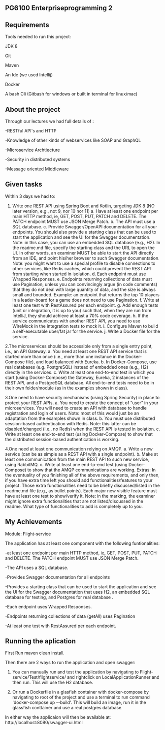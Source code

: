 ## PG6100 Enterpriseprogramming 2

## Requirements

Tools needed to run this project:

JDK 8

Git

Maven

An Ide (we used Intellij)

Docker

A bash Cli (Gitbash for windows or built in terminal for linux/mac)


 ## About the project
 
 Through our lectures we had full details of :
 
 -RESTful API's and HTTP
 
 -Knowledge of other kinds of webservices like SOAP and GraphQL
 
 -Microservice Archtiecture
 
 -Security in distributed systems
 
 -Message oriented Middleware
 
 
 

## Given tasks

Within 3 days we had to:

1. Write one REST API using Spring Boot and Kotlin, targeting JDK 8 (NO later version,
e.g., not 9, nor 10 nor 11)
a. Have at least one endpoint per main HTTP method, ie, GET, POST, PUT,
PATCH and DELETE. The PATCH endpoint MUST use JSON Merge Patch.
b. The API must use a SQL database.
c. Provide Swagger/OpenAPI documentation for all your endpoints. You should
also provide a starting class that can be used to start the application and see
the UI for the Swagger documentation. Note: in this case, you can use an
embedded SQL database (e.g., H2). In the readme.md file, specify the starting
class and the URL to open the UI. In other words, an examiner MUST be able
to start the API directly from an IDE, and point his/her browser to such
Swagger documentation. Note: you might want to use a special profile to
disable connections to other services, like Redis caches, which could prevent
the REST API from starting when started in isolation.
d. Each endpoint must use Wrapped Responses.
e. Endpoints returning collections of data must use Pagination, unless you can
convincingly argue (in code comments) that they do not deal with large
quantity of data, and the size is always small and bounded. Example: an
endpoint that returns the top 10 players in a leader-board for a game does not
need to use Pagination.
f. Write at least one test with RestAssured per each endpoint.
g. Add enough tests (unit or integration, it is up to you) such that, when they are
run from IntelliJ, they should achieve at least a 70% code coverage.
h. If the service communicates with another REST API, you need to use
WireMock in the integration tests to mock it.
i. Configure Maven to build a self-executable uber/fat jar for the service.
j. Write a Docker file for the service.

2.The microservices should be accessible only from a single entry point, i.e., an API
Gateway.
a. You need at least one REST API service that is started more than once (i.e.,
more than one instance in the Docker-Compose file), and load balanced with
Eureka.
b. In Docker-Compose, use real databases (e.g. PostgreSQL) instead of
embedded ones (e.g., H2) directly in the services.
c. Write at least one end-to-end test in which you start (using Docker-Compose)
the Gateway, Eureka, 2 instances of the REST API, and a PostgreSQL
database. All end-to-end tests need to be in their own folder/module (as in the
examples shown in class).

3.One need to have security mechanisms (using Spring Security) in place to protect
your REST APIs.
a. You need to create the concept of “user” in your microservices. You will need
to create an API with database to handle registration and login of users. Note:
most of this would just be an adaptation from the examples shown in class.
b. You must use distributed session-based authentication with Redis. Note: this
latter can be disabled/changed (i.e., no Redis) when the REST API is tested in
isolation.
c. Write at least one end-to-end test (using Docker-Compose) to show that the
distributed session-based authentication is working.

4.One need at least one communication relying on AMQP.
a. Write a new service (can be as simple as a REST API with a single endpoint).
b. Make at least one communication from the main REST API to such new
service, using RabbitMQ.
c. Write at least one end-to-end test (using Docker-Compose) to show that the
AMQP communications are working.
Extras: In the eventuality of you finishing all of the above requirements, and only then,
if you have extra time left you should add functionalities/features to your project.
Those extra functionalities need to be briefly discussed/listed in the readme.md file
(e.g., as bullet points). Each major new visible feature must have at least one test to
show/verify it. Note: in the marking, the examiner might ignore extra functionalities
that are not listed/discussed in the readme. What type of functionalities to add is
completely up to you.

## My Achievements

Module: Flight-service

The application has at least one component with the following funtionalities:

-at least one endpoint per main HTTP method, ie, GET, POST, PUT,
PATCH and DELETE. The PATCH endpoint MUST use JSON Merge Patch.

-The API uses a SQL database.

-Provides Swagger documentation for all endpoints

-Provides a starting class that can be used to start the application and see
 the UI for the Swagger documentation that uses H2, an embedded SQL database for testing, and Postgres for real database  .
 
-Each endpoint uses Wrapped Responses.

-Endpoints returning collections of data (getAll) uses Pagination
 
-At least one test with RestAssured per each endpoint.
 
 
 
 ## Running the aplication
 First Run maven clean install.
 
 Then there are 2 ways to run the application and open swagger:
 
 1.  You can manually run and test the application by navigating to Flight-service/Test/flightservice/
   and rightclick on LocalApplicationRunner and then run. This will use the H2 database. 
   
   
 2.  Or run a Dockerfile in a  glasfish container with docker-compose by navigating to root of the project and use a terminal      to run command 'docker-compose up --build'. This will build an image, run it in the glassfish conttainer and use a real postgres database.
 
 In either way the applicaion will then be available at: http://localhost:8080/swagger-ui.html
  
 
